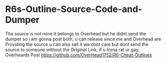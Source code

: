 # R6s-Outline-Source-Code-and-Dumper
The source is not mine it belongs to Overhead but he didnt send the dumper so i am gonna post both, u can release since me and Overhead are Providing the source u can also sell it we dont care but dont send the source to someone without the Original Link, if u tryna rat ur gay, Overheards Post https://github.com/OverHead1752/R6-Cheat-Outlines
